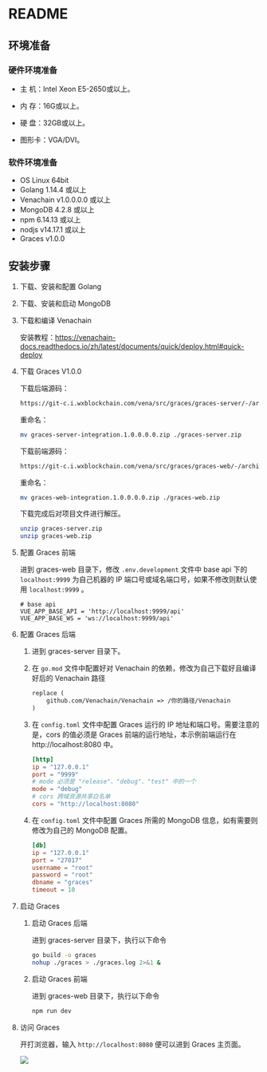 # README

## 环境准备

### 硬件环境准备

- 主  机：Intel Xeon E5-2650或以上。

- 内  存：16G或以上。

- 硬  盘：32GB或以上。

- 图形卡：VGA/DVI。

### 软件环境准备

- OS	Linux 64bit
- Golang 1.14.4 或以上
- Venachain v1.0.0.0.0 或以上
- MongoDB 4.2.8 或以上
- npm 6.14.13 或以上
- nodjs v14.17.1 或以上
- Graces v1.0.0

## 安装步骤

1. 下载、安装和配置 Golang

2. 下载、安装和启动 MongoDB
   
3. 下载和编译 Venachain

   安装教程：https://venachain-docs.readthedocs.io/zh/latest/documents/quick/deploy.html#quick-deploy

5. 下载 Graces V1.0.0

   下载后端源码：

   ```sh
   https://git-c.i.wxblockchain.com/vena/src/graces/graces-server/-/archive/integration.1.0.0.0.0/graces-server-integration.1.0.0.0.0.zip
   ```

   重命名：

   ```sh
   mv graces-server-integration.1.0.0.0.0.zip ./graces-server.zip
   ```

   下载前端源码：

   ```sh
   https://git-c.i.wxblockchain.com/vena/src/graces/graces-web/-/archive/integration.1.0.0.0.0/graces-web-integration.1.0.0.0.0.zip
   ```

   重命名：

   ```sh
   mv graces-web-integration.1.0.0.0.0.zip ./graces-web.zip
   ```

   下载完成后对项目文件进行解压。

   ```sh
   unzip graces-server.zip
   unzip graces-web.zip
   ```

   

5. 配置 Graces 前端

   进到 graces-web 目录下，修改 `.env.development` 文件中 base api 下的 `localhost:9999` 为自己机器的 IP 端口号或域名端口号，如果不修改则默认使用 `localhost:9999` 。

   ```
   # base api
   VUE_APP_BASE_API = 'http://localhost:9999/api'
   VUE_APP_BASE_WS = 'ws://localhost:9999/api'
   ```

   

6. 配置 Graces 后端

   1. 进到 graces-server 目录下。

   2. 在 `go.mod` 文件中配置好对 Venachain 的依赖，修改为自己下载好且编译好后的 Venachain 路径

      ```mod
      replace (
          github.com/Venachain/Venachain => /你的路径/Venachain
      )
      ```

   3. 在 `config.toml` 文件中配置 Graces 运行的 IP 地址和端口号。需要注意的是，cors 的值必须是 Graces 前端的运行地址，本示例前端运行在 http://localhost:8080 中。

      ```toml
      [http]
      ip = "127.0.0.1"
      port = "9999"
      # mode 必须是 "release"、"debug"、"test" 中的一个
      mode = "debug"
      # cors 跨域资源共享白名单
      cors = "http://localhost:8080"
      ```

   4. 在 `config.toml` 文件中配置 Graces 所需的 MongoDB 信息，如有需要则修改为自己的 MongoDB 配置。

      ```toml
      [db]
      ip = "127.0.0.1"
      port = "27017"
      username = "root"
      password = "root"
      dbname = "graces"
      timeout = 10
      ```

7. 启动 Graces

   1. 启动 Graces 后端

      进到 graces-server 目录下，执行以下命令

      ```sh
      go build -o graces
      nohup ./graces > ./graces.log 2>&1 &
      ```

   2. 启动 Graces 前端

      进到 graces-web 目录下，执行以下命令

      ```sh
      npm run dev
      ```

      

8. 访问 Graces

   开打浏览器，输入 `http://localhost:8080` 便可以进到 Graces 主页面。

   ![](F:/opt/note/img/首页1.png)

   

   